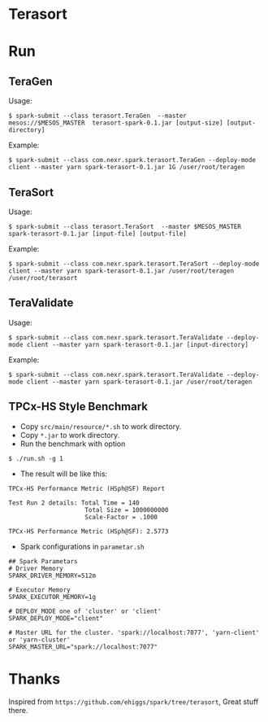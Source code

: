 Terasort
==============
# Run

## TeraGen
Usage:
```
$ spark-submit --class terasort.TeraGen  --master mesos://$MESOS_MASTER  terasort-spark-0.1.jar [output-size] [output-directory]
```

Example:
```
$ spark-submit --class com.nexr.spark.terasort.TeraGen --deploy-mode client --master yarn spark-terasort-0.1.jar 1G /user/root/teragen
```

## TeraSort
Usage:
```
$ spark-submit --class terasort.TeraSort  --master $MESOS_MASTER spark-terasort-0.1.jar [input-file] [output-file]
```

Example:
```
$ spark-submit --class com.nexr.spark.terasort.TeraSort --deploy-mode client --master yarn spark-terasort-0.1.jar /user/root/teragen /user/root/terasort
```

## TeraValidate
Usage:
```
$ spark-submit --class com.nexr.spark.terasort.TeraValidate --deploy-mode client --master yarn spark-terasort-0.1.jar [input-directory]
```

Example:
```
$ spark-submit --class com.nexr.spark.terasort.TeraValidate --deploy-mode client --master yarn spark-terasort-0.1.jar /user/root/teragen
```

## TPCx-HS Style Benchmark

* Copy `src/main/resource/*.sh` to work directory.
* Copy `*.jar` to work directory.
* Run the benchmark with option
```
$ ./run.sh -g 1
```

* The result will be like this:
```
TPCx-HS Performance Metric (HSph@SF) Report

Test Run 2 details: Total Time = 140
                     Total Size = 1000000000
                     Scale-Factor = .1000

TPCx-HS Performance Metric (HSph@SF): 2.5773

```

* Spark configurations in `parametar.sh`
```
## Spark Parametars
# Driver Memory
SPARK_DRIVER_MEMORY=512m

# Executor Memory
SPARK_EXECUTOR_MEMORY=1g

# DEPLOY_MODE one of 'cluster' or 'client'
SPARK_DEPLOY_MODE="client"

# Master URL for the cluster. 'spark://localhost:7077', 'yarn-client' or 'yarn-cluster'
SPARK_MASTER_URL="spark://localhost:7077"
```

# Thanks
Inspired from `https://github.com/ehiggs/spark/tree/terasort`,
Great stuff there.
